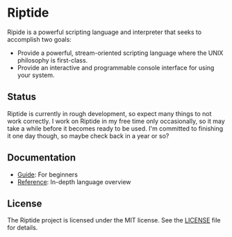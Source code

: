 # Riptide

Ripide is a powerful scripting language and interpreter that seeks to accomplish two goals:

- Provide a powerful, stream-oriented scripting language where the UNIX philosophy is first-class.
- Provide an interactive and programmable console interface for using your system.

## Status

Riptide is currently in rough development, so expect many things to not work correctly. I work on Riptide in my free time only occasionally, so it may take a while before it becomes ready to be used. I'm committed to finishing it one day though, so maybe check back in a year or so?

## Documentation

- [Guide]: For beginners
- [Reference]: In-depth language overview

## License

The Riptide project is licensed under the MIT license. See the [LICENSE](LICENSE) file for details.


[Guide]: https://riptide.sh/guide.html
[Reference]: https://riptide.sh/reference.html
